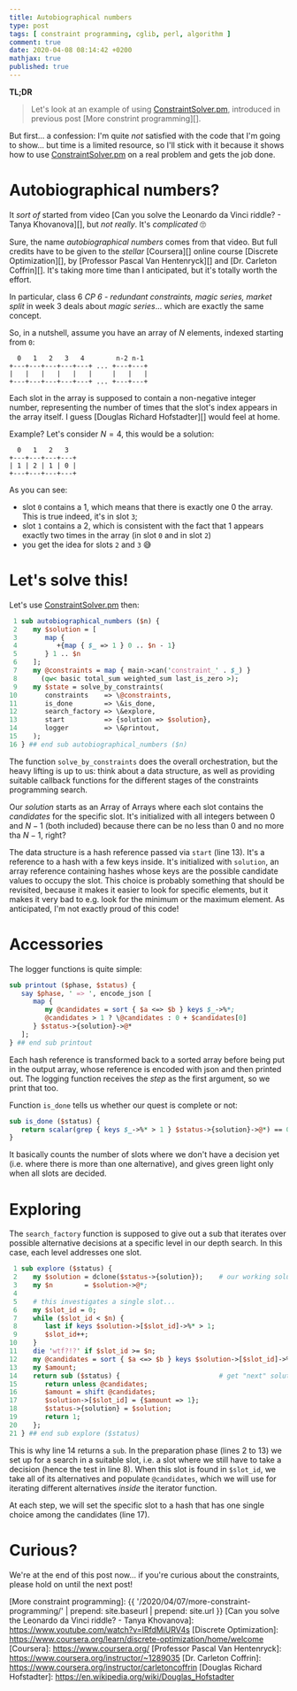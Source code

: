 ```yaml
---
title: Autobiographical numbers
type: post
tags: [ constraint programming, cglib, perl, algorithm ]
comment: true
date: 2020-04-08 08:14:42 +0200
mathjax: true
published: true
---
```


**TL;DR**

> Let's look at an example of using [ConstraintSolver.pm][], introduced in
> previous post [More constrint programming][].

But first... a confession: I'm quite *not* satisfied with the code that I'm
going to show... but time is a limited resource, so I'll stick with it
because it shows how to use [ConstraintSolver.pm][] on a real problem and
gets the job done.

# Autobiographical numbers?

It *sort of* started from video [Can you solve the Leonardo da Vinci riddle? - Tanya Khovanova][],
but *not really*. It's *complicated* 🙄

Sure, the name *autobiographical numbers* comes from that video. But full
credits have to be given to the *stellar* [Coursera][] online course
[Discrete Optimization][], by [Professor Pascal Van Hentenryck][] and [Dr.
Carleton Coffrin][]. It's taking more time than I anticipated, but it's
totally worth the effort.

In particular, class 6 *CP 6 - redundant constraints, magic series, market
split* in week 3 deals about *magic series*... which are exactly the same
concept.

So, in a nutshell, assume you have an array of $N$ elements, indexed starting
from `0`:

```
  0   1   2   3   4        n-2 n-1 
+---+---+---+---+---+ ... +---+---+
|   |   |   |   |   |     |   |   |
+---+---+---+---+---+ ... +---+---+
```

Each slot in the array is supposed to contain a non-negative integer number,
representing the number of times that the slot's index appears in the array
itself. I guess [Douglas Richard Hofstadter][] would feel at home.

Example? Let's consider $N = 4$, this would be a solution:

```
  0   1   2   3
+---+---+---+---+
| 1 | 2 | 1 | 0 |
+---+---+---+---+
```

As you can see:

- slot `0` contains a $1$, which means that there is exactly one $0$ the
  array. This is true indeed, it's in slot `3`;
- slot `1` contains a $2$, which is consistent with the fact that $1$
  appears exactly two times in the array (in slot `0` and in slot `2`)
- you get the idea for slots `2` and `3` 😅


# Let's solve this!

Let's use [ConstraintSolver.pm][] then:

```perl
 1 sub autobiographical_numbers ($n) {
 2    my $solution = [
 3       map {
 4          +{map { $_ => 1 } 0 .. $n - 1}
 5       } 1 .. $n
 6    ];
 7    my @constraints = map { main->can('constraint_' . $_) }
 8      (qw< basic total_sum weighted_sum last_is_zero >);
 9    my $state = solve_by_constraints(
10       constraints    => \@constraints,
11       is_done        => \&is_done,
12       search_factory => \&explore,
13       start          => {solution => $solution},
14       logger         => \&printout,
15    );
16 } ## end sub autobiographical_numbers ($n)
```

The function `solve_by_constraints` does the overall orchestration, but the
heavy lifting is up to us: think about a data structure, as well as
providing suitable callback functions for the different stages of the
constraints programming search.

Our *solution* starts as an Array of Arrays where each slot contains the
*candidates* for the specific slot. It's initialized with all integers
between $0$ and $N-1$ (both included) because there can be no less than $0$
and no more tha $N-1$, right?

The data structure is a hash reference passed via `start` (line 13). It's a
reference to a hash with a few keys inside. It's initialized with
`solution`, an array reference containing hashes whose keys are the possible
candidate values to occupy the slot. This choice is probably something that
should be revisited, because it makes it easier to look for specific
elements, but it makes it very bad to e.g. look for the minimum or the
maximum element. As anticipated, I'm not exactly proud of this code!

# Accessories

The logger functions is quite simple:

```perl
sub printout ($phase, $status) {
   say $phase, ' => ', encode_json [
      map {
         my @candidates = sort { $a <=> $b } keys $_->%*;
         @candidates > 1 ? \@candidates : 0 + $candidates[0]
      } $status->{solution}->@*
   ];
} ## end sub printout
```

Each hash reference is transformed back to a sorted array before being put
in the output array, whose reference is encoded with json and then printed
out. The logging function receives the *step* as the first argument, so we
print that too.

Function `is_done` tells us whether our quest is complete or not:

```perl
sub is_done ($status) {
   return scalar(grep { keys $_->%* > 1 } $status->{solution}->@*) == 0;
}
```

It basically counts the number of slots where we don't have a decision yet
(i.e. where there is more than one alternative), and gives green light only
when all slots are decided.

# Exploring

The `search_factory` function is supposed to give out a sub that iterates
over possible alternative decisions at a specific level in our depth search.
In this case, each level addresses one slot.


```perl
 1 sub explore ($status) {
 2    my $solution = dclone($status->{solution});    # our working solution
 3    my $n        = $solution->@*;
 4 
 5    # this investigates a single slot...
 6    my $slot_id = 0;
 7    while ($slot_id < $n) {
 8       last if keys $solution->[$slot_id]->%* > 1;
 9       $slot_id++;
10    }
11    die 'wtf?!?' if $slot_id >= $n;
12    my @candidates = sort { $a <=> $b } keys $solution->[$slot_id]->%*;
13    my $amount;
14    return sub ($status) {                         # get "next" solution
15       return unless @candidates;
16       $amount = shift @candidates;
17       $solution->[$slot_id] = {$amount => 1};
18       $status->{solution} = $solution;
19       return 1;
20    };
21 } ## end sub explore ($status)
```

This is why line 14 returns a `sub`. In the preparation phase (lines 2 to
13) we set up for a search in a suitable slot, i.e. a slot where we still
have to take a decision (hence the test in line 8). When this slot is found
in `$slot_id`, we take all of its alternatives and populate `@candidates`,
which we will use for iterating different alternatives *inside* the iterator
function.

At each step, we will set the specific slot to a hash that has one single
choice among the candidates (line 17).


# Curious?

We're at the end of this post now... if you're curious about the
constraints, please hold on until the next post!


[cglib]: https://github.com/polettix/cglib-perl/
[CodinGame]: https://www.codingame.com/
[ConstraintSolver.pm]: https://github.com/polettix/cglib-perl/blob/master/ConstraintSolver.pm
[ConstraintSolver.pod]: https://github.com/polettix/cglib-perl/blob/master/ConstraintSolver.pod
[More constraint programming]: {{ '/2020/04/07/more-constraint-programming/' | prepend: site.baseurl | prepend: site.url }}
[Can you solve the Leonardo da Vinci riddle? - Tanya Khovanova]: https://www.youtube.com/watch?v=lRfdMiURV4s
[Discrete Optimization]: https://www.coursera.org/learn/discrete-optimization/home/welcome
[Coursera]: https://www.coursera.org/
[Professor Pascal Van Hentenryck]: https://www.coursera.org/instructor/~1289035
[Dr. Carleton Coffrin]: https://www.coursera.org/instructor/carletoncoffrin
[Douglas Richard Hofstadter]: https://en.wikipedia.org/wiki/Douglas_Hofstadter
